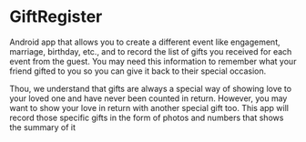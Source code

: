 # GiftRegister

Android app that allows you to create a different event like engagement, marriage, birthday, etc., and to record the list of gifts you received for each event from the guest. You may need this information to remember what your friend gifted to you so you can give it back to their special occasion.

Thou, we understand that gifts are always a special way of showing love to your loved one and have never been counted in return. However, you may want to show your love in return with another special gift too. This app will record those specific gifts in the form of photos and numbers that shows the summary of it
